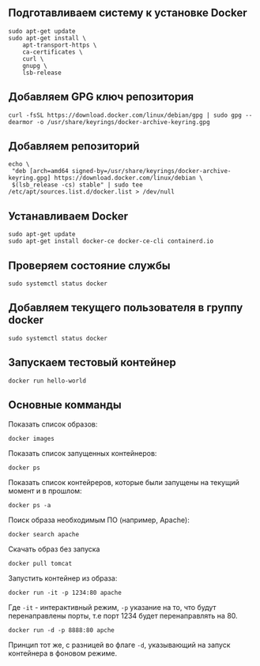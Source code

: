 ## Подготавливаем систему к установке Docker

```
sudo apt-get update
sudo apt-get install \
    apt-transport-https \
    ca-certificates \
    curl \
    gnupg \
    lsb-release
```

## Добавляем GPG ключ репозитория

```
curl -fsSL https://download.docker.com/linux/debian/gpg | sudo gpg --dearmor -o /usr/share/keyrings/docker-archive-keyring.gpg
```

## Добавляем репозиторий

```
echo \
 "deb [arch=amd64 signed-by=/usr/share/keyrings/docker-archive-keyring.gpg] https://download.docker.com/linux/debian \
 $(lsb_release -cs) stable" | sudo tee /etc/apt/sources.list.d/docker.list > /dev/null
```

## Устанавливаем Docker

```
sudo apt-get update
sudo apt-get install docker-ce docker-ce-cli containerd.io
```

## Проверяем состояние службы

```
sudo systemctl status docker
```

## Добавляем текущего пользователя в группу docker

```
sudo systemctl status docker
```

## Запускаем тестовый контейнер
```
docker run hello-world
```

## Основные комманды

Показать список образов:   
```
docker images
```

Показать список запущенных контейнеров:   

```
docker ps
```

Показать список контейреров, которые были запущены на текущий момент и в прошлом:
```
docker ps -a
```

Поиск образа необходимым ПО (например, Apache):
```
docker search apache
```

Скачать образ без запуска
```
docker pull tomcat
```

Запустить контейнер из образа:
```
docker run -it -p 1234:80 apache
```

Где ```-it``` - интерактивный режим, ```-p``` указание на то, что будут перенаправлены порты, т.е порт 1234 будет перенаправлять на 80.   

```
docker run -d -p 8888:80 apche
```
Принцип тот же, с разницей во флаге ```-d```, указывающий на запуск контейнера в фоновом режиме.   
